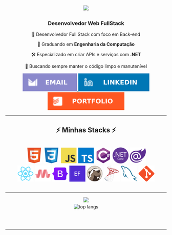 
<h1 align="center">
    <img src="https://readme-typing-svg.herokuapp.com/?font=Righteous&size=35&center=true&vCenter=true&width=500&height=70&duration=4000&lines=Olá!+👋;+Me+chamo+Fernando!;" />
</h1>

<h3 align="center">Desenvolvedor Web FullStack</h3>

<div align="center">

🚀 Desenvolvedor Full Stack com foco em Back-end

🌱 Graduando em **Engenharia da Computação**

🛠️ Especializado em criar APIs e serviços com **.NET**

🔧 Buscando sempre manter o código limpo e manutenível

</div>

<!-- Links -->
<div align="center">
    <a href="mailto:fernando.egger@protonmail.com">
    <img src="./imgs/Email-8B89CC.svg" />
  </a>
  <a href="https://linkedin.com/in/fernando-egger" target="_blank">
    <img src="./imgs/LinkedIn-0077B5.svg"/>
  </a>
  <a href="https://fernandoegger.github.io" target="_blank">
     <img src="./imgs/Portfolio-FF5722.svg"/>
  </a>
</div>

 <hr/>

<h2 align="center">⚡ Minhas Stacks ⚡</h2>
<br/>

<div align="center" style="gap: 0.1%;">
<!-- HTML -->
<img src="./imgs/html5-original.svg" title="HTML5" width="50"/>

<!-- CSS -->
<img src="./imgs/css3-original.svg" title="CSS3" width="50"/>

<!-- JS -->
<img src="./imgs/javascript-original.svg" title="JavaScript" width="50"/>

<!-- TS -->

<img src="./imgs/typescript-original.svg" title="TypeScript" width="50"/>

<!-- C# -->
<img src="./imgs/csharp-original.svg" title="C#" width="50"/>

<!-- .NET -->
<img src="./imgs/dotnetcore-original.svg" title=".NET" width="50"/>

<!-- Blazor -->
<img src="./imgs/blazor-original.svg" title="Blazor" width="50" />
</div>

<div align="center" style="gap: 0.1%; margin-top: 0.75%;">
    <!-- React -->
<img src="./imgs/react-original.svg" title="React" width="50"/>

<!-- Materialize -->
<img src="./imgs/materializecss-original.svg" title="MaterializeCSS" width="50"/>


<!-- Bootstrap -->
<img src="./imgs/bootstrap-original.svg" title="Bootstrap" width="50"/>

<!-- Entity Framework -->
<img src="./imgs/entityframeworkcore-original.svg" title="Entity Framework" width="50"/>

<!-- DBeaver -->
<img src="./imgs/dbeaver-original.svg" title="DBeaver" width="50"/>

<!-- SQL Server -->
 <img src="./imgs/microsoftsqlserver-original.svg" title="SQL Server" width="50"/>

<!-- MySQL -->
<img src="./imgs/mysql-original.svg" title="MySQL" width="50"/>

<!-- Git -->
<img src="./imgs/git-original.svg" title="Git" width="50" />
</div>
<br/>
<hr/>

<div align="center">
  <img src="https://raw.githubusercontent.com/fernandoegger/salesp07/output/github-contribution-grid-snake.svg" />
</div>

<div align=center>
  <img width=325 align="center" src="https://github-readme-stats-salesp07.vercel.app/api/top-langs/?username=fernandoegger&hide=HTML&langs_count=8&layout=compact&theme=react&border_radius=10&size_weight=0.5&count_weight=0.5&exclude_repo=github-readme-stats" alt="top langs" />
</div>

<br/><br/>

<hr/>

<br/>
